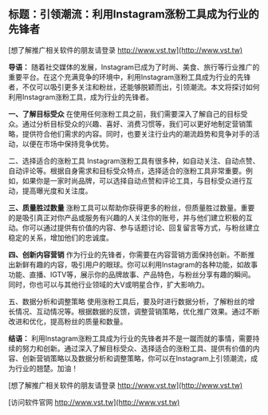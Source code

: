 ## **标题：引领潮流：利用Instagram涨粉工具成为行业的先锋者**

[想了解推广相关软件的朋友请登录 http://www.vst.tw](http://www.vst.tw)

**导语：**
随着社交媒体的发展，Instagram已成为了时尚、美食、旅行等行业推广的重要平台。在这个充满竞争的环境中，利用Instagram涨粉工具成为行业的先锋者，不仅可以吸引更多关注和粉丝，还能够脱颖而出，引领潮流。本文将探讨如何利用Instagram涨粉工具，成为行业的先锋者。

**一、了解目标受众**
在使用任何涨粉工具之前，我们需要深入了解自己的目标受众。通过分析目标受众的兴趣、喜好、消费习惯等，我们可以更好地制定营销策略，提供符合他们需求的内容。同时，也要关注行业内的潮流趋势和竞争对手的活动，以便在市场中保持竞争优势。

二、选择适合的涨粉工具
Instagram涨粉工具有很多种，如自动关注、自动点赞、自动评论等。根据自身需求和目标受众特点，选择适合的涨粉工具非常重要。例如，如果你是一家时尚品牌，可以选择自动点赞和评论工具，与目标受众进行互动，提高曝光度和关注度。

**三、质量胜过数量**
涨粉工具可以帮助你获得更多的粉丝，但质量胜过数量。重要的是吸引真正对你产品或服务有兴趣的人关注你的账号，并与他们建立积极的互动。你可以通过提供有价值的内容、参与话题讨论、回复留言等方式，与粉丝建立稳定的关系，增加他们的忠诚度。

**四、创新内容营销**
作为行业的先锋者，你需要在内容营销方面保持创新。不断推出新鲜有趣的内容，吸引用户的眼球。你可以利用Instagram的各种功能，如故事功能、直播、IGTV等，展示你的品牌故事、产品特色，与粉丝分享有趣的瞬间。同时，你也可以与其他行业领域的大V或明星合作，扩大影响力。

五、数据分析和调整策略
使用涨粉工具后，要及时进行数据分析，了解粉丝的增长情况、互动情况等。根据数据的反馈，调整营销策略，优化推广效果。通过不断改进和优化，提高粉丝的质量和数量。

**结语：**
利用Instagram涨粉工具成为行业的先锋者并不是一蹴而就的事情，需要持续的努力和创新。通过深入了解目标受众、选择适合的涨粉工具、提供有价值的内容、创新营销策略以及数据分析和调整策略，你可以在Instagram上引领潮流，成为行业的翘楚。加油！

[想了解推广相关软件的朋友请登录 http://www.vst.tw](http://www.vst.tw)


[访问软件官网 http://www.vst.tw](http://www.vst.tw)
